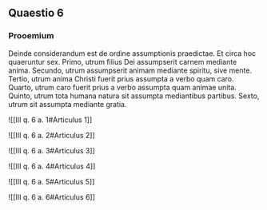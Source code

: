 ## Quaestio 6

### Prooemium

Deinde considerandum est de ordine assumptionis praedictae. Et circa hoc quaeruntur sex. Primo, utrum filius Dei assumpserit carnem mediante anima. Secundo, utrum assumpserit animam mediante spiritu, sive mente. Tertio, utrum anima Christi fuerit prius assumpta a verbo quam caro. Quarto, utrum caro fuerit prius a verbo assumpta quam animae unita. Quinto, utrum tota humana natura sit assumpta mediantibus partibus. Sexto, utrum sit assumpta mediante gratia.

![[III q. 6 a. 1#Articulus 1]]

![[III q. 6 a. 2#Articulus 2]]

![[III q. 6 a. 3#Articulus 3]]

![[III q. 6 a. 4#Articulus 4]]

![[III q. 6 a. 5#Articulus 5]]

![[III q. 6 a. 6#Articulus 6]]

